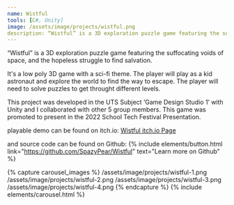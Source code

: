 ```yaml
---
name: Wistful
tools: [C#, Unity]
image: /assets/image/projects/wistful.png
description: “Wistful” is a 3D exploration puzzle game featuring the suffocating voids of space, and the hopeless struggle to find salvation. 
---
```

“Wistful” is a 3D exploration puzzle game featuring the suffocating voids of space, and the hopeless struggle to find salvation.

It's a low poly 3D game with a sci-fi theme. The player will play as a kid astronaut and explore the world to find the way to escape. The player will need to solve puzzles to get throught different levels.

This project was developed in the UTS Subject ‘Game Design Studio 1’ with Unity and I collaborated with other 5 group members. This game was promoted to present in the 2022 School Tech Festival Presentation.

playable demo can be found on itch.io:
[Wistful itch.io Page](https://k1ngslayer.itch.io/wistful-group-6)

and source code can be found on Github:
{% include elements/button.html link="https://github.com/SpazyPear/Wistful" text="Learn more on Github" %}

{% capture carousel_images %}
/assets/image/projects/wistful-1.png
/assets/image/projects/wistful-2.png
/assets/image/projects/wistful-3.png
/assets/image/projects/wistful-4.png
{% endcapture %}
{% include elements/carousel.html %}